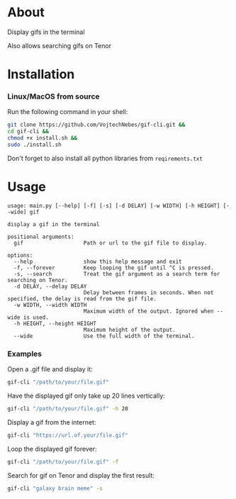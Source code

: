 # About
Display gifs in the terminal

Also allows searching gifs on Tenor
# Installation
### Linux/MacOS from source
Run the following command in your shell:
```sh
git clone https://github.com/VojtechNebes/gif-cli.git &&
cd gif-cli &&
chmod +x install.sh &&
sudo ./install.sh
```
Don't forget to also install all python libraries from `reqirements.txt`
# Usage
```
usage: main.py [--help] [-f] [-s] [-d DELAY] [-w WIDTH] [-h HEIGHT] [--wide] gif

display a gif in the terminal

positional arguments:
  gif                   Path or url to the gif file to display.

options:
  --help                show this help message and exit
  -f, --forever         Keep looping the gif until ^C is pressed.
  -s, --search          Treat the gif argument as a search term for searching on Tenor.
  -d DELAY, --delay DELAY
                        Delay between frames in seconds. When not specified, the delay is read from the gif file.
  -w WIDTH, --width WIDTH
                        Maximum width of the output. Ignored when --wide is used.
  -h HEIGHT, --height HEIGHT
                        Maximum height of the output.
  --wide                Use the full width of the terminal.
```
### Examples
Open a .gif file and display it:
```sh
gif-cli "/path/to/your/file.gif"
```
Have the displayed gif only take up 20 lines vertically:
```sh
gif-cli "/path/to/your/file.gif" -h 20
```
Display a gif from the internet:
```sh
gif-cli "https://url.of.your/file.gif"
```
Loop the displayed gif forever:
```sh
gif-cli "/path/to/your/file.gif" -f
```
Search for gif on Tenor and display the first result:
```sh
gif-cli "galaxy brain meme" -s
```
